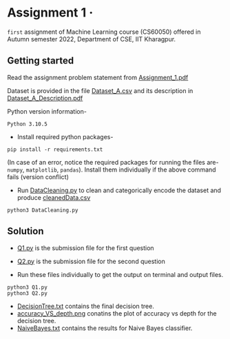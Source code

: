 # Assignment 1 &middot;

`first` assignment of Machine Learning course (CS60050) offered in Autumn semester 2022, Department of CSE, IIT Kharagpur.

## Getting started

Read the assignment problem statement from [Assignment_1.pdf](/Asgn1/Assignment%201_A.pdf)

Dataset is provided in the file [Dataset_A.csv](/Asgn1/Dataset_A.csv) and its description in [Dataset_A_Description.pdf](/Asgn1/Dataset_A-Description.pdf)

Python version information-  

```shell
Python 3.10.5
```

- Install required python packages-

```shell
pip install -r requirements.txt
```

(In case of an error, notice the required packages for running the files are- `numpy`, `matplotlib`, `pandas`). Install them individually if the above command fails (version conflict)

- Run [DataCleaning.py](/Asgn1/DataCleaning.py) to clean and categorically encode the dataset and produce [cleanedData.csv](/Asgn1/cleanedData.csv)

```shell
python3 DataCleaning.py
```

## Solution

- [Q1.py](/Asgn1/Q1.py) is the submission file for the first question
- [Q2.py](/Asgn1/Q2.py) is the submission file for the second question

- Run these files individually to get the output on terminal and output files.

```shell
python3 Q1.py
python3 Q2.py
```

- [DecisionTree.txt](/Asgn1/DecisionTree.txt) contains the final decision tree.
- [accuracy_VS_depth.png](/Asgn1/accuracy_VS_depth.png) conatins the plot of accuracy vs depth for the decision tree.
- [NaiveBayes.txt](/Asgn1/NaiveBayes.txt) contains the results for Naive Bayes classifier.
